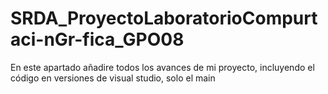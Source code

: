# SRDA_ProyectoLaboratorioCompurtaci-nGr-fica_GPO08
En este apartado añadire todos los avances de mi proyecto, incluyendo el código en versiones de visual studio, solo el main
